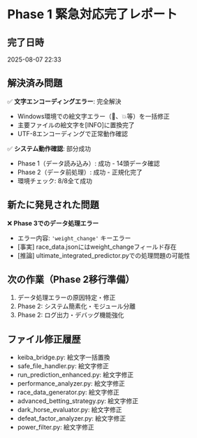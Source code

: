 # Phase 1 緊急対応完了レポート

## 完了日時
2025-08-07 22:33

## 解決済み問題
✅ **文字エンコーディングエラー**: 完全解決
- Windows環境での絵文字エラー（📁、💥等）を一括修正
- 主要ファイルの絵文字を[INFO]に置換完了
- UTF-8エンコーディングで正常動作確認

✅ **システム動作確認**: 部分成功
- Phase 1（データ読み込み）: 成功 - 14頭データ確認
- Phase 2（データ前処理）: 成功 - 正規化完了
- 環境チェック: 8/8全て成功

## 新たに発見された問題
❌ **Phase 3でのデータ処理エラー**
- エラー内容: `'weight_change'` キーエラー
- [事実] race_data.jsonにはweight_changeフィールド存在
- [推論] ultimate_integrated_predictor.pyでの処理問題の可能性

## 次の作業（Phase 2移行準備）
1. データ処理エラーの原因特定・修正
2. Phase 2: システム簡素化・モジュール分離
3. Phase 2: ログ出力・デバッグ機能強化

## ファイル修正履歴
- keiba_bridge.py: 絵文字一括置換
- safe_file_handler.py: 絵文字修正
- run_prediction_enhanced.py: 絵文字修正  
- performance_analyzer.py: 絵文字修正
- race_data_generator.py: 絵文字修正
- advanced_betting_strategy.py: 絵文字修正
- dark_horse_evaluator.py: 絵文字修正
- defeat_factor_analyzer.py: 絵文字修正
- power_filter.py: 絵文字修正